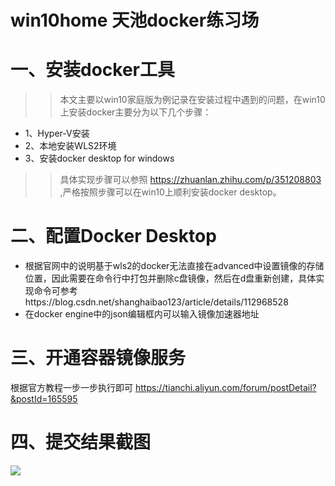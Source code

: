 win10home 天池docker练习场
===============
# 一、安装docker工具
>>本文主要以win10家庭版为例记录在安装过程中遇到的问题，在win10上安装docker主要分为以下几个步骤：
* 1、Hyper-V安装
* 2、本地安装WLS2环境
* 3、安装docker desktop for windows
>>具体实现步骤可以参照 https://zhuanlan.zhihu.com/p/351208803 ,严格按照步骤可以在win10上顺利安装docker desktop。
# 二、配置Docker Desktop
* 根据官网中的说明基于wls2的docker无法直接在advanced中设置镜像的存储位置，因此需要在命令行中打包并删除c盘镜像，然后在d盘重新创建，具体实现命令可参考https://blog.csdn.net/shanghaibao123/article/details/112968528
* 在docker engine中的json编辑框内可以输入镜像加速器地址
# 三、开通容器镜像服务
根据官方教程一步一步执行即可 https://tianchi.aliyun.com/forum/postDetail?&postId=165595
# 四、提交结果截图
![](http://www.baidu.com/img/bdlogo.gif)
